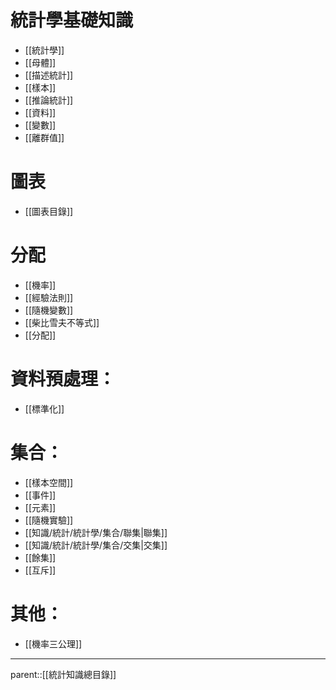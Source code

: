 # 統計學基礎知識
- [[統計學]]
- [[母體]]
- [[描述統計]]
- [[樣本]]
- [[推論統計]]
- [[資料]]
- [[變數]]
- [[離群值]]
# 圖表
- [[圖表目錄]]
# 分配
- [[機率]]
- [[經驗法則]]
- [[隨機變數]]
- [[柴比雪夫不等式]]
- [[分配]]
# 資料預處理：
- [[標準化]]
# 集合：
- [[樣本空間]]
- [[事件]]
- [[元素]]
- [[隨機實驗]]
- [[知識/統計/統計學/集合/聯集|聯集]]
- [[知識/統計/統計學/集合/交集|交集]]
- [[餘集]]
- [[互斥]]
# 其他：
- [[機率三公理]]
- - -
parent::[[統計知識總目錄]]